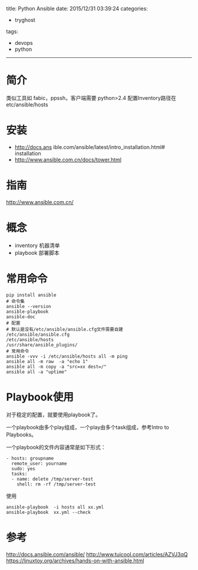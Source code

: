 title: Python Ansible
date: 2015/12/31 03:39:24
categories:
 - tryghost

tags:
 - devops 
 - python 



---

# 简介
类似工具如 fabic，ppssh，客户端需要 python>2.4
配置Inventory路径在 etc/ansible/hosts
# 安装
* http://docs.ans ible.com/ansible/latest/intro_installation.html# installation
* http://www.ansible.com.cn/docs/tower.html
# 指南
http://www.ansible.com.cn/
# 概念
* inventory 机器清单
* playbook 部署脚本
# 常用命令
```language-bash
pip install ansible
# 命令集
ansible --version
ansible-playbook 
ansible-doc
# 配置
# 默认是没有/etc/ansible/ansible.cfg文件需要自建
/etc/ansible/ansible.cfg
/etc/ansible/hosts
/usr/share/ansible_plugins/
# 常用命令
ansible -vvv -i /etc/ansible/hosts all -m ping 
ansible all -m raw  -a "echo 1"
ansible all -m copy -a "src=xx dest=/"
ansible all -a "uptime"
```

# Playbook使用
对于稳定的配置，就要使用playbook了。

一个playbook由多个play组成，一个play由多个task组成，参考Intro to Playbooks。

一个playbook的文件内容通常是如下形式：
```language-python
- hosts: groupname
  remote_user: yourname
  sudo: yes
  tasks:
  - name: delete /tmp/server-test
    shell: rm -rf /tmp/server-test

```
使用
```language-bash
ansible-playbook  -i hosts all xx.yml
ansible-playbook  xx.yml --check

```
# 参考
http://docs.ansible.com/ansible/
http://www.tuicool.com/articles/AZVJ3qQ
https://linuxtoy.org/archives/hands-on-with-ansible.html



